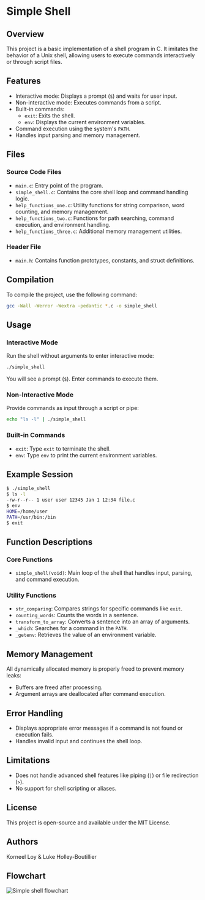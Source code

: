 # Simple Shell

## Overview
This project is a basic implementation of a shell program in C. It imitates the behavior of a Unix shell, allowing users to execute commands interactively or through script files.

## Features
- Interactive mode: Displays a prompt (`$`) and waits for user input.
- Non-interactive mode: Executes commands from a script.
- Built-in commands:
  - `exit`: Exits the shell.
  - `env`: Displays the current environment variables.
- Command execution using the system's `PATH`.
- Handles input parsing and memory management.

## Files
### Source Code Files
- `main.c`: Entry point of the program.
- `simple_shell.c`: Contains the core shell loop and command handling logic.
- `help_functions_one.c`: Utility functions for string comparison, word counting, and memory management.
- `help_functions_two.c`: Functions for path searching, command execution, and environment handling.
- `help_functions_three.c`: Additional memory management utilities.

### Header File
- `main.h`: Contains function prototypes, constants, and struct definitions.

## Compilation
To compile the project, use the following command:

```bash
gcc -Wall -Werror -Wextra -pedantic *.c -o simple_shell
```

## Usage
### Interactive Mode
Run the shell without arguments to enter interactive mode:

```bash
./simple_shell
```
You will see a prompt (`$`). Enter commands to execute them.

### Non-Interactive Mode
Provide commands as input through a script or pipe:

```bash
echo "ls -l" | ./simple_shell
```

### Built-in Commands
- `exit`: Type `exit` to terminate the shell.
- `env`: Type `env` to print the current environment variables.

## Example Session
```bash
$ ./simple_shell
$ ls -l
-rw-r--r-- 1 user user 12345 Jan 1 12:34 file.c
$ env
HOME=/home/user
PATH=/usr/bin:/bin
$ exit
```

## Function Descriptions
### Core Functions
- `simple_shell(void)`: Main loop of the shell that handles input, parsing, and command execution.

### Utility Functions
- `str_comparing`: Compares strings for specific commands like `exit`.
- `counting_words`: Counts the words in a sentence.
- `transform_to_array`: Converts a sentence into an array of arguments.
- `_which`: Searches for a command in the `PATH`.
- `_getenv`: Retrieves the value of an environment variable.

## Memory Management
All dynamically allocated memory is properly freed to prevent memory leaks:
- Buffers are freed after processing.
- Argument arrays are deallocated after command execution.

## Error Handling
- Displays appropriate error messages if a command is not found or execution fails.
- Handles invalid input and continues the shell loop.

## Limitations
- Does not handle advanced shell features like piping (`|`) or file redirection (`>`).
- No support for shell scripting or aliases.

## License
This project is open-source and available under the MIT License.

## Authors
Korneel Loy & Luke Holley-Boutillier

## **Flowchart**
![Simple shell flowchart]("C:\Users\lukeh\Downloads\Simple_shell_flow.drawio.png")
